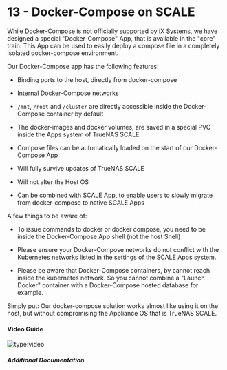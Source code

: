 # 13 - Docker-Compose on SCALE

While Docker-Compose is not officially supported by iX Systems, we have designed a special "Docker-Compose" App, that is available in the "core" train.
This App can be used to easily deploy a compose file in a completely isolated docker-compose environment.

Our Docker-Compose app has the following features:

- Binding ports to the host, directly from docker-compose

- Internal Docker-Compose networks

- `/mnt`, `/root` and `/cluster` are directly accessible inside the Docker-Compose container by default

- The docker-images and docker volumes, are saved in a special PVC inside the Apps system of TrueNAS SCALE

- Compose files can be automatically loaded on the start of our Docker-Compose App

- Will fully survive updates of TrueNAS SCALE

- Will not alter the Host OS

- Can be combined with SCALE App, to enable users to slowly migrate from docker-compose to native SCALE Apps


A few things to be aware of:

- To issue commands to docker or docker compose, you need to be inside the Docker-Compose App shell (not the host Shell)

- Please ensure your Docker-Compose networks do not conflict with the Kubernetes networks listed in the settings of the SCALE Apps system.

- Please be aware that Docker-Compose containers, by cannot reach inside the kubernetes network. So you cannot combine a "Launch Docker" container with a Docker-Compose hosted database for example.

Simply put:
Our docker-compose solution works almost like using it on the host, but without compromising the Appliance OS that is TrueNAS SCALE.

#### Video Guide

![type:video](https://www.youtube.com/embed/QXooywQSfJY)

##### Additional Documentation
